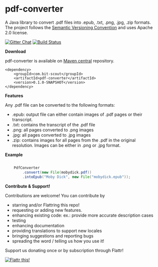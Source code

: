 pdf-converter
===========
A Java library to convert .pdf files into .epub, .txt, .png, .jpg, .zip formats. The project follows the [Semantic Versioning Convention](http://semver.org/) and uses Apache 2.0 license.

[![Gitter Chat](http://img.shields.io/badge/chat-online-brightgreen.svg)](https://gitter.im/pdf-converter/)
[![Build Status](https://travis-ci.org/jmrozanec/pdf2epub.png?branch=master)](https://travis-ci.org/jmrozanec/pdf-converter)

**Download**

pdf-converter is available on [Maven central](http://search.maven.org/#search%7Cga%7C1%7Cg%3A%22com.bit-scout%22) repository.

    <dependency>
        <groupId>com.bit-scout</groupId>
        <artifactId>pdf-converter</artifactId>
        <version>0.1.0-SNAPSHOT</version>
    </dependency>

**Features**

Any .pdf file can be converted to the following formats:
 * .epub: output file can either contain images of .pdf pages or their transcript.
 * .txt: contains the transcript of the .pdf file
 * .png: all pages converted to .png images
 * .jpg: all pages converted to .jpg images
 * .zip: contains images for all pages from the .pdf in the original resolution. Images can be either in .png or .jpg format.
 
 
**Example**
 
```java

    PdfConverter
        .convert(new File(mobydick.pdf))
        .intoEpub("Moby Dick", new File("mobydick.epub"));
```

**Contribute & Support!**

Contributions are welcome! You can contribute by
 * starring and/or Flattring this repo!
 * requesting or adding new features.
 * enhancing existing code: ex.: provide more accurate description cases
 * testing
 * enhancing documentation
 * providing translations to support new locales
 * bringing suggestions and reporting bugs
 * spreading the word / telling us how you use it!

Support us donating once or by subscription through Flattr!

[![Flattr this!](https://api.flattr.com/button/flattr-badge-large.png)](https://flattr.com/submit/auto?user_id=jmrozanec&url=https://github.com/jmrozanec/pdf-converter)
